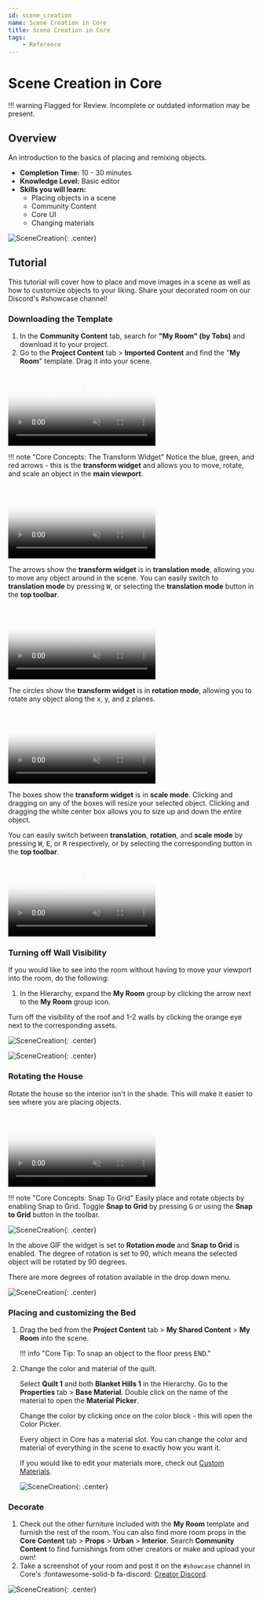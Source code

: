 ```yaml
---
id: scene_creation
name: Scene Creation in Core
title: Scene Creation in Core
tags:
    - Reference
---
```


# Scene Creation in Core

!!! warning
    Flagged for Review.
    Incomplete or outdated information may be present.

## Overview

An introduction to the basics of placing and remixing objects.

* **Completion Time:** 10 - 30 minutes <!-- TODO: Completion Time -->
* **Knowledge Level:** Basic editor <!-- TODO: Knowledge Level -->
* **Skills you will learn:**
    * Placing objects in a scene
    * Community Content
    * Core UI
    * Changing materials

![SceneCreation](../img/SceneCreation/image11.png "image_tooltip"){: .center}

## Tutorial

This tutorial will cover how to place and move images in a scene as well as how to customize objects to your liking. Share your decorated room on our Discord's #showcase channel!

### Downloading the Template

1. In the **Community Content** tab, search for **"My Room" (by Tobs)** and download it to your project.
2. Go to the **Project Content** tab > **Imported Content** and find the "**My Room**" template. Drag it into your scene.

<div class="mt-video">
    <video autoplay loop muted playsinline poster="/img/EditorManual/Abilities/Gem.png">
        <source src="/img/SceneCreation/image6.webm" type="video/webm" />
        <source src="/img/SceneCreation/image6.mp4" type="video/mp4" />
    </video>
</div>

!!! note "Core Concepts: The Transform Widget"
    Notice the blue, green, and red arrows - this is the **transform widget** and allows you to move, rotate, and scale an object in the **main viewport**.

<div class="mt-video">
    <video autoplay loop muted playsinline poster="/img/EditorManual/Abilities/Gem.png">
        <source src="/img/SceneCreation/image5.webm" type="video/webm" />
        <source src="/img/SceneCreation/image5.mp4" type="video/mp4" />
    </video>
</div>

The arrows show the **transform widget** is in **translation mode**, allowing you to move any object around in the scene. You can easily switch to **translation mode** by pressing <kbd>W</kbd>, or selecting the **translation mode** button in the **top toolbar**.

<div class="mt-video">
    <video autoplay loop muted playsinline poster="/img/EditorManual/Abilities/Gem.png">
        <source src="/img/SceneCreation/image4.webm" type="video/webm" />
        <source src="/img/SceneCreation/image4.mp4" type="video/mp4" />
    </video>
</div>

The circles show the **transform widget** is in **rotation mode**, allowing you to rotate any object along the x, y, and z planes.

<div class="mt-video">
    <video autoplay loop muted playsinline poster="/img/EditorManual/Abilities/Gem.png">
        <source src="/img/SceneCreation/image9.webm" type="video/webm" />
        <source src="/img/SceneCreation/image9.mp4" type="video/mp4" />
    </video>
</div>

The boxes show the **transform widget** is in **scale mode**. Clicking and dragging on any of the boxes will resize your selected object. Clicking and dragging the white center box allows you to size up and down the entire object.

You can easily switch between **translation**, **rotation**, and **scale mode** by pressing <kbd>W</kbd>, <kbd>E</kbd>, or <kbd>R</kbd> respectively, or by selecting the corresponding button in the **top toolbar**.

<div class="mt-video">
    <video autoplay loop muted playsinline poster="/img/EditorManual/Abilities/Gem.png">
        <source src="/img/SceneCreation/image8.webm" type="video/webm" />
        <source src="/img/SceneCreation/image8.mp4" type="video/mp4" />
    </video>
</div>

### Turning off Wall Visibility

If you would like to see into the room without having to move your viewport into the room, do the following:

1. In the Hierarchy, expand the **My Room** group by clicking the arrow next to the **My Room** group icon.

Turn off the visibility of the roof and 1-2 walls by clicking the orange eye next to the corresponding assets.

![SceneCreation](../img/SceneCreation/image7.png "image_tooltip"){: .center}

![SceneCreation](../img/SceneCreation/image13.png "image_tooltip"){: .center}

### Rotating the House

Rotate the house so the interior isn't in the shade. This will make it easier to see where you are placing objects.

<div class="mt-video">
    <video autoplay loop muted playsinline poster="/img/EditorManual/Abilities/Gem.png">
        <source src="/img/SceneCreation/image12.webm" type="video/webm" />
        <source src="/img/SceneCreation/image12.mp4" type="video/mp4" />
    </video>
</div>

!!! note "Core Concepts: Snap To Grid"
    Easily place and rotate objects by enabling Snap to Grid. Toggle **Snap to Grid** by pressing <kbd>G</kbd> or using the **Snap to Grid** button in the toolbar.

![SceneCreation](../img/SceneCreation/image3.png "image_tooltip"){: .center}

In the above GIF the widget is set to **Rotation mode** and **Snap to Grid** is enabled. The degree of rotation is set to 90, which means the selected object will be rotated by 90 degrees.

There are more degrees of rotation available in the drop down menu.

![SceneCreation](../img/SceneCreation/image1.png "image_tooltip"){: .center}

### Placing and customizing the Bed

1. Drag the bed from the **Project Content** tab > **My Shared Content** > **My Room** into the scene.

    !!! info "Core Tip: To snap an object to the floor press <kbd>END</kbd>."

2. Change the color and material of the quilt.

   Select **Quilt 1** and both **Blanket Hills 1** in the Hierarchy. Go to the **Properties** tab > **Base Material**. Double click on the name of the material to open the **Material Picker**.

   Change the color by clicking once on the color block - this will open the Color Picker.

   Every object in Core has a material slot. You can change the color and material of everything in the scene to exactly how you want it.

   If you would like to edit your materials more, check out [Custom Materials](custom_materials.md).

   ![SceneCreation](../img/SceneCreation/image10.png "image_tooltip"){: .center}

### Decorate

1. Check out the other furniture included with the **My Room** template and furnish the rest of the room. You can also find more room props in the **Core Content** tab > **Props** > **Urban** > **Interior**. Search **Community Content** to find furnishings from other creators or make and upload your own!
2. Take a screenshot of your room and post it on the `#showcase` channel in Core's :fontawesome-solid-b fa-discord: [Creator Discord](https://forums.coregames.com/t/discord-server/66/).

![SceneCreation](../img/SceneCreation/image2.png "image_tooltip"){: .center}
